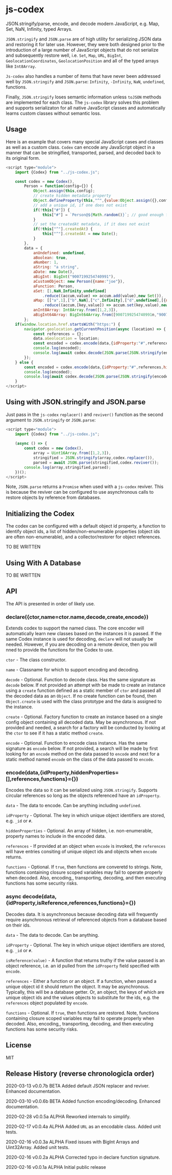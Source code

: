 # js-codex

JSON.stringify/parse, encode, and decode modern JavaScript, e.g. Map, Set, NaN, Infinity, typed Arrays.

`JSON.stringify` and `JSON.parse` are of high utility for serializing JSON data and restoring it for later use. However,
they were both designed prior to the introduction of a large number of JavaScript objects that do not serialize and
subsequently restore well, i.e. `Set`, `Map`, `URL`, `BigInt`, `GeolocationCoordinates`, `GeolocationPosition` and 
all of the typed arrays like `Int8Array`.

`Js-codex` also handles a number of items that have never been addressed well by `JSON.stringify` and `JSON.parse`: 
`Infinity`, `-Infinity`, `NaN`, `undefined`, functions.

Finally, `JSON.stringify` loses semantic information unless `toJSON` methods are implemented for each class. The `js-codex` library solves this
problem and supports serializaton for all native JavaScript classes and automatically learns custom classes without semantic loss.

## Usage

Here is an example that covers many special JavaScript cases and classes as well as a custom class. `Codex` can encode any
JavaScript object in a manner that can be stringified, transported, parsed, and decoded back to its original form.

```javascript
<script type="module">
	import {Codex} from "../js-codex.js";

	const codex = new Codex(),
		Person = function(config={}) {
			Object.assign(this,config);
			// create hidden metadata property
			Object.defineProperty(this,"^",{value:Object.assign({},config["^"])});
			// add a unique id, if one does not exist
			if(!this["#"]) {
				this["#"] = `Person@${Math.random()}`; // good enough for demo
			}
			// set the createdAt metadata, if it does not exist
			if(!this["^"].createdAt) {
				this["^"].createdAt = new Date();
			}
		},
		data = {
			anUndefined: undefined,
			aBoolean: true,
			aNumber: 1,
			aString: "a string",
			aDate: new Date(),
			aBigInt: BigInt("9007199254740991"),
			aCustomObject: new Person({name:"joe"}),
			aFunction: Person,
			aSet: [1,NaN,Infinity,undefined]
				.reduce((accum,value) => accum.add(value),new Set()),
			aMap: [["a",1],["b",NaN],["c",Infinity],["d",undefined],[{name:"test"},{name:"test"}]]
				.reduce((accum,[key,value]) => accum.set(key,value),new Map()),
			anInt8Array: Int8Array.from([1,2,3]),
			aBigInt64Array: BigInt64Array.from([9007199254740991n,"9007199254740991"])
		};
	if(window.location.href.startsWith("https:") {
		navigator.geolocation.getCurrentPosition(async (location) => {
			const references = {};
			data.aGeolocation = location;
			const encoded = codex.encode(data,{idProperty:"#",references,hiddenProperties:["^"],functions:true});
			console.log(encoded);
			console.log(await codex.decode(JSON.parse(JSON.stringify(encoded)),{references}));
		});
	} else {
		const encoded = codex.encode(data,{idProperty:"#",references,hiddenProperties:["^"],functions:true});
		console.log(encoded);
		console.log(await codex.decode(JSON.parse(JSON.stringify(encoded)),{references,functions:true}));
	}
</script>
```

## Using with JSON.stringify and JSON.parse

Just pass in the `js-codex` `replacer()`  and `reviver()` function as the second argument to `JSON.stringify` or `JSON.parse`:

```javascript
<script type="module">
	import {Codex} from "../js-codex.js";
	
	(async () => {
		const codex = new Codex(),
			array = Uint16Array.from([1,2,3]),
			stringified = JSON.stringify(array,codex.replacer()),
			parsed = await JSON.parse(stringified,codex.reviver());
		console.log(array,stringified,parsed);
	})();
</script>
```

Note, `JSON.parse` returns a `Promise` when used with a `js-codex` reviver. This is because the reviver can be configured to use asynchronous 
calls to restore objects by reference from databases.

## Initializing the Codex

The codex can be configured with a default object id property, a function to identify object ids, a list of hidden/non-enumerable properties 
(object ids are often non-enumerable), and a collector/restorer for object references.

TO BE WRITTEN

## Using With A Database

TO BE WRITTEN

## API

The API is presented in order of likely use.

### declare({ctor,name=ctor.name,decode,create,encode})

Extends codex to support the named class. The core encoder will automatically learn new classes based on the instances it is passed. If
the same Codex instance is used for decoding, `declare` will not usually be needed. However, if you are decoding on a remote device,
then you will nned to provide the functions for the Codex to use.

`ctor` - The class constructor.

`name` - Classname for which to support encoding and decoding.

`decode` - Optional. Function to decode class. Has the same signature as `decode` below. If not provided an attempt with be made to create
an instance using a `create` function defined as a static member of `ctor` and passed all the decoded data as an `Object`. If no create function 
can be found, then `Object.create` is used with the class prototype and the data is assigned to the instance.

`create` - Optional. Factory function to create an instance based on a single config object containing all decoded data. May be asynchronous.
If not provided and needed, a search for a factory will be conducted by looking at the `ctor` to see if it has a static method `create`.

`encode` - Optional. Function to encode class instance. Has the same signature as `encode` below. If not provided, a search will be made
by first looking for an `encode` method on the data passed to `encode` and next for a static method named `encode` on the class of the
data passed to `encode`.

### encode(data,{idProperty,hiddenProperties=[],references,functions}={})

Encodes the data so it can be serialized using `JSON.stringify`. Supports circular references so long as the objects referenced have an `idProperty`.

`data` - The data to encode. Can be anything including `undefined`.

`idProperty` - Optional. The key in which unique object identifiers are stored, e.g. `_id` or `#`.

`hiddenProperties` - Optional. An array of hidden, i.e. non-enumerable, property names to include in the encoded data.

`references` - If provided at an object when `encode` is invoked, the `references` will have entries consiting of unique object ids and objects when `encode` returns.

`functions` - Optional. If `true`, then functions are converetd to strings. Note, functions containing closure scoped variables may fail to operate
properly when decoded. Also, encoding,, transporting, decoding, and then executing functions has some security risks.

### async decode(data,{idProperty,isReference,references,functions}={})

Decodes data. It is asynchronous because decoding data will frequently require asynchronous retrieval of referenced objects from a database
based on their ids.

`data` - The data to decode. Can be anything.

`idProperty` - Optional. The key in which unique object identifiers are stored, e.g. `_id` or `#`.

`isReference(value)` - A function that returns truthy if the value passed is an object reference, i.e. an id pulled from the `idProperty` field
specified with `encode`.

`references` - Either a function or an object. If a function, when passed a unique object id it should return the object. It may be asynchronous. 
Typically, this will be a database getter. Or, an object, the keys of which are unique object ids and the values objects to substitute
for the ids, e.g. the `references` object populated by `encode`.

`functions` - Optional. If `true`, then functions are restored. Note, functions containing closure scoped variables may fail to operate
properly when decoded. Also, encoding,, transporting, decoding, and then executing functions has some security risks.

## License

MIT

## Release History (reverse chronologicla order)

2020-03-13 v0.0.7b BETA Added default JSON replacer and reviver. Enhanced documentation.

2020-03-10 v0.0.6b BETA Added function encoding/decoding. Enhanced documentation.

2020-02-28 v0.0.5a ALPHA Reworked internals to simplify.

2020-02-17 v0.0.4a ALPHA Added `URL` as an encodable class. Added unit tests.

2020-02-16 v0.0.3a ALPHA Fixed issues with BigInt Arrays and Uint32Array. Added unit tests.

2020-02-16 v0.0.2a ALPHA Corrected typo in declare function signature.

2020-02-16 v0.0.1a ALPHA Initial public release


